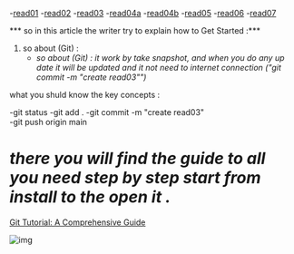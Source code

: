 -[read01](read01.md)
-[read02](read02.md)
-[read03](read03.md)
-[read04a](read04a.md)
-[read04b](read04b.md)
-[read05](read05.md)
-[read06](read06.md)
-[read07](read07.md)


*** so in this article the writer try to explain how to Get Started :***
1. so about (Git) :
   - *so about (Git) : it work by take snapshot, and when     you do any up date it will be updated and it not             need to internet connection 
          ("git commit  -m "create read03"")*


what you shuld know the  key concepts :

-git status
-git add  . 
-git commit  -m "create read03"   
-git push origin main 





*there you will find the guide to all you need step by step start from install to the open it .*
===============

[Git Tutorial: A Comprehensive Guide
](https://blog.udemy.com/git-tutorial-a-comprehensive-guide/#2_1)

![img](https://blog.udemy.com/wp-content/uploads/2015/08/banner_GIT.jpg)


